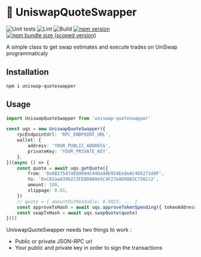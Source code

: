 # 🦄 UniswapQuoteSwapper

![Unit tests](https://github.com/mathieuartu/uniswap-quoteswapper/actions/workflows/unit-test.yml/badge.svg)
![Lint](https://github.com/mathieuartu/uniswap-quoteswapper/actions/workflows/lint.yml/badge.svg)
![Build](https://github.com/mathieuartu/uniswap-quoteswapper/actions/workflows/build.yml/badge.svg)
[![npm version](https://img.shields.io/npm/v/uniswap-quoteswapper/latest.svg)](https://www.npmjs.com/package/uniswap-quoteswapper/v/latest)
[![npm bundle size (scoped version)](https://img.shields.io/bundlephobia/minzip/uniswap-quoteswapper/latest.svg)](https://bundlephobia.com/result?p=uniswap-quoteswapper@latest)

A simple class to get swap estimates and execute trades on UniSwap programmaticaly

## Installation

```
npm i uniswap-quoteswapper
```

## Usage

```typescript
import UniswapQuoteSwapper from 'uniswap-quoteswapper'

const uqs = new UniswapQuoteSwapper({
    rpcEndpointUrl: 'RPC_ENDPOINT_URL',
    wallet: {
        address: 'YOUR_PUBLIC_ADDRESS',
        privateKey: 'YOUR_PRIVATE_KEY',
    },
})(async () => {
    const quote = await uqs.getQuote({
        from: '0x6B175474E89094C44Da98b954EedeAC495271d0F',
        to: '0xC02aaA39b223FE8D0A0e5C4F27eAD9083C756Cc2',
        amount: 100,
        slippage: 0.01,
    })
    // quote = { amountOutReadable: 0.0023, ... }
    const approveTxHash = await uqs.approveTokenSpending({ tokenAddress: '0x6B175474E89094C44Da98b954EedeAC495271d0F' })
    const swapTxHash = await uqs.swapQuote(quote)
})()
```

UniswapQuoteSwapper needs two things to work :

-   Public or private JSON-RPC url
-   Your public and private key in order to sign the transactions
